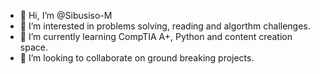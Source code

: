 - 👋 Hi, I’m @Sibusiso-M
- 👀 I’m interested in problems solving, reading and algorthm challenges.
- 🌱 I’m currently learning CompTIA A+, Python and content creation space.
- 💞️ I’m looking to collaborate on ground breaking projects.

<!---
Sibusiso-M/Sibusiso-M is a ✨ special ✨ repository because its `README.md` (this file) appears on your GitHub profile.
You can click the Preview link to take a look at your changes.
--->
